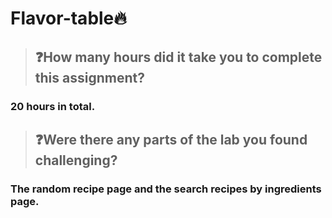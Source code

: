 # Flavor-table🔥

>## ❓How many hours did it take you to complete this assignment?
### 20 hours in total.

>## ❓Were there any parts of the lab you found challenging?
### The random recipe page and the search recipes by ingredients page.
